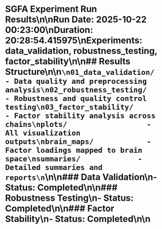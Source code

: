 # SGFA Experiment Run Results\n\n**Run Date:** 2025-10-22 00:23:00\n**Duration:** 20:28:54.415975\n**Experiments:** data_validation, robustness_testing, factor_stability\n\n## Results Structure\n\n```\n01_data_validation/     - Data quality and preprocessing analysis\n02_robustness_testing/     - Robustness and quality control testing\n03_factor_stability/        - Factor stability analysis across chains\nplots/                  - All visualization outputs\nbrain_maps/            - Factor loadings mapped to brain space\nsummaries/             - Detailed summaries and reports\n```\n\n### Data Validation\n- Status: Completed\n\n### Robustness Testing\n- Status: Completed\n\n### Factor Stability\n- Status: Completed\n\n